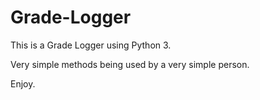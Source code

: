 # Grade-Logger
This is a Grade Logger using Python 3.

Very simple methods being used by a very simple person.

Enjoy.
